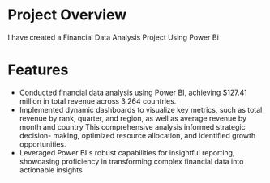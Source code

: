 # Project Overview 
I have created a Financial Data Analysis Project Using Power Bi 
# Features 
* Conducted financial data analysis using Power BI, achieving $127.41 million in total revenue across 3,264 countries.
* Implemented dynamic dashboards to visualize key metrics, such as total revenue by rank, quarter, and region, as well as average revenue by month and country This comprehensive analysis informed strategic decision- 
  making, optimized resource allocation, and identified growth opportunities.
* Leveraged Power BI's robust capabilities for insightful reporting, showcasing proficiency in transforming complex financial data into actionable insights
